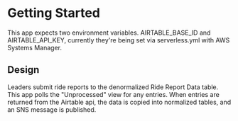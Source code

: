 # Getting Started

This app expects two environment variables. AIRTABLE_BASE_ID and AIRTABLE_API_KEY, currently they're being set via serverless.yml with AWS Systems Manager.

## Design

Leaders submit ride reports to the denormalized Ride Report Data table. This app polls the "Unprocessed" view for any entries. When entries are returned from the Airtable api, the data is copied into normalized tables, and an SNS message is published.


